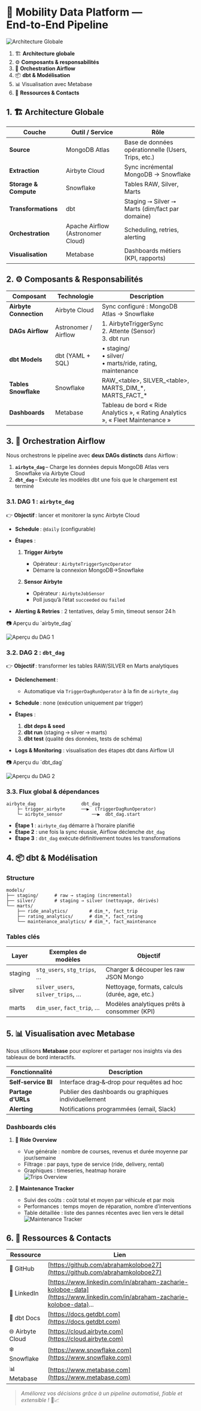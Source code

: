 # 🎡 Mobility Data Platform — End‑to‑End Pipeline

![Architecture Globale](./assets/img/rentcar-pipeline.png)


1. 🏗️ **Architecture globale**  
2. ⚙️ **Composants & responsabilités**  
3. 🔄 **Orchestration Airflow**  
4. 📦 **dbt & Modélisation**  
5. 📊 Visualisation avec Metabase
6. 🤝 **Ressources & Contacts**


## 1. 🏗️ Architecture Globale


| Couche                | Outil / Service                   | Rôle                                                |
| --------------------- | --------------------------------- | --------------------------------------------------- |
| **Source**            | MongoDB Atlas                     | Base de données opérationnelle (Users, Trips, etc.) |
| **Extraction**        | Airbyte Cloud                     | Sync incrémental MongoDB → Snowflake                |
| **Storage & Compute** | Snowflake                         | Tables RAW, Silver, Marts                           |
| **Transformations**   | dbt                               | Staging ⭢ Silver ⭢ Marts (dim/fact par domaine)     |
| **Orchestration**     | Apache Airflow (Astronomer Cloud) | Scheduling, retries, alerting                       |
| **Visualisation**     | Metabase                          | Dashboards métiers (KPI, rapports)                  |



## 2. ⚙️ Composants & Responsabilités

| Composant              | Technologie          | Description                                                                     |
| ---------------------- | -------------------- | ------------------------------------------------------------------------------- |
| **Airbyte Connection** | Airbyte Cloud        | Sync configuré : MongoDB Atlas → Snowflake                                      |
| **DAGs Airflow**       | Astronomer / Airflow | 1. AirbyteTriggerSync<br>2. Attente (Sensor)<br>3. dbt run                    |
| **dbt Models**         | dbt (YAML + SQL)     | • staging/<br>• silver/<br>• marts/ride, rating, maintenance                   |
| **Tables Snowflake**   | Snowflake            | RAW\_\<table\>, SILVER\_\<table\>, MARTS\_DIM\_\*, MARTS\_FACT\_\*            |
| **Dashboards**         | Metabase             | Tableau de bord « Ride Analytics », « Rating Analytics », « Fleet Maintenance » |

## 3. 🔄 Orchestration Airflow

Nous orchestrons le pipeline avec **deux DAGs distincts** dans Airflow :

1. **`airbyte_dag`** – Charge les données depuis MongoDB Atlas vers Snowflake via Airbyte Cloud
2. **`dbt_dag`** – Exécute les modèles dbt une fois que le chargement est terminé



### 3.1. **DAG 1 : `airbyte_dag`**

👉 **Objectif** : lancer et monitorer la sync Airbyte Cloud

* **Schedule** : `@daily` (configurable)
* **Étapes** :

  1. **Trigger Airbyte**

     * Opérateur : `AirbyteTriggerSyncOperator`
     * Démarre la connexion MongoDB→Snowflake
  2. **Sensor Airbyte**

     * Opérateur : `AirbyteJobSensor`
     * Poll jusqu’à l’état `succeeded` ou `failed`
* **Alerting & Retries** : 2 tentatives, delay 5 min, timeout sensor 24 h


<summary>📷 Aperçu du `airbyte_dag`</summary>

![Aperçu du DAG 1](./assets/img/airbyte_dag.png)



### 3.2. **DAG 2 : `dbt_dag`**

👉 **Objectif** : transformer les tables RAW/SILVER en Marts analytiques

* **Déclenchement** :

  * Automatique via `TriggerDagRunOperator` à la fin de `airbyte_dag`
* **Schedule** : none (exécution uniquement par trigger)
* **Étapes** :

  1. **dbt deps & seed**
  2. **dbt run** (staging → silver → marts)
  3. **dbt test** (qualité des données, tests de schéma)
* **Logs & Monitoring** : visualisation des étapes dbt dans Airflow UI


<summary>📷 Aperçu du `dbt_dag`</summary>

![Aperçu du DAG 2](./assets/img/dbt_dag.png)



### 3.3. **Flux global & dépendances**

```text
airbyte_dag                 dbt_dag
    ├─ trigger_airbyte      ──▶  (TriggerDagRunOperator)
    └─ airbyte_sensor           ──▶  dbt_dag.start
```

* **Étape 1** : `airbyte_dag` démarre à l’horaire planifié
* **Étape 2** : une fois la sync réussie, Airflow déclenche `dbt_dag`
* **Étape 3** : `dbt_dag` exécute définitivement toutes les transformations




## 4. 📦 dbt & Modélisation

### Structure

```text
models/
├── staging/      # raw → staging (incremental)
├── silver/       # staging → silver (nettoyage, dérivés)
└── marts/
    ├── ride_analytics/        # dim_*, fact_trip
    ├── rating_analytics/      # dim_*, fact_rating
    └── maintenance_analytics/ # dim_*, fact_maintenance
```

### Tables clés

| Layer   | Exemples de modèles               | Objectif                                       |
| ------- | --------------------------------- | ---------------------------------------------- |
| staging | `stg_users`, `stg_trips`, …       | Charger & découper les raw JSON Mongo          |
| silver  | `silver_users`, `silver_trips`, … | Nettoyage, formats, calculs (durée, age, etc.) |
| marts   | `dim_user`, `fact_trip`, …        | Modèles analytiques prêts à consommer (KPI)    |

## 5. 📊 Visualisation avec Metabase

Nous utilisons **Metabase** pour explorer et partager nos insights via des tableaux de bord interactifs.  

| Fonctionnalité       | Description                                           |
|----------------------|-------------------------------------------------------|
| **Self‑service BI**  | Interface drag‑&‑drop pour requêtes ad hoc            |
| **Partage d’URLs**   | Publier des dashboards ou graphiques individuellement |
| **Alerting**         | Notifications programmées (email, Slack)              |

### Dashboards clés

1. **🚗 Ride Overview**  
   - Vue générale : nombre de courses, revenus et durée moyenne par jour/semaine  
   - Filtrage : par pays, type de service (ride, delivery, rental)  
   - Graphiques : timeseries, heatmap horaire  
   ![Trips Overview](./assets/img/meta_base_dashboard_trips.png)

2. **🔧 Maintenance Tracker**  
   - Suivi des coûts : coût total et moyen par véhicule et par mois  
   - Performances : temps moyen de réparation, nombre d’interventions  
   - Table détaillée : liste des pannes récentes avec lien vers le détail  
   ![Maintenance Tracker](./assets/img/meta_base_dashboard_maintenance.png)


## 6. 🤝 Ressources & Contacts

| Ressource        | Lien                                                                                                                      |
| ---------------- | ------------------------------------------------------------------------------------------------------------------------- |
| 🐙 GitHub        | [https://github.com/abrahamkoloboe27](https://github.com/abrahamkoloboe27)                                                |
| 🔗 LinkedIn      | [https://www.linkedin.com/in/abraham-zacharie-koloboe-data](https://www.linkedin.com/in/abraham-zacharie-koloboe-data)... |
| 📖 dbt Docs      | [https://docs.getdbt.com](https://docs.getdbt.com)                                                                        |
| 🌐 Airbyte Cloud | [https://cloud.airbyte.com](https://cloud.airbyte.com)                                                                    |
| ❄️ Snowflake     | [https://www.snowflake.com](https://www.snowflake.com)                                                                    |
| 📊 Metabase      | [https://www.metabase.com](https://www.metabase.com)                                                                      |

> *Améliorez vos décisions grâce à un pipeline automatisé, fiable et extensible !* 🚀📈

